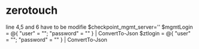 # zerotouch
line 4,5 and 6 have to be modifie
  $checkpoint_mgmt_server='<management server ip address>'
  $mgmtLogin = @{ "user" = "<user name>";  "password" = "<password>" } | ConvertTo-Json
  $ztlogin = @{ "user" = "<zero touch username>";  "password" = "<password>" } | ConvertTo-Json
